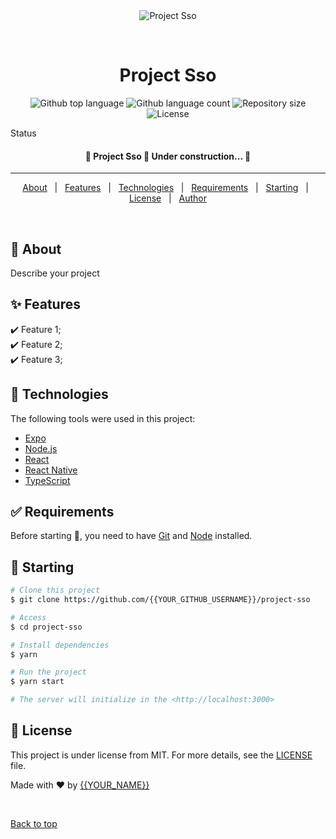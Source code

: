 <div align="center" id="top"> 
  <img src="./.github/app.gif" alt="Project Sso" />

  &#xa0;

  <!-- <a href="https://projectsso.netlify.app">Demo</a> -->
</div>

<h1 align="center">Project Sso</h1>

<p align="center">
  <img alt="Github top language" src="https://img.shields.io/github/languages/top/{{YOUR_GITHUB_USERNAME}}/project-sso?color=56BEB8">

  <img alt="Github language count" src="https://img.shields.io/github/languages/count/{{YOUR_GITHUB_USERNAME}}/project-sso?color=56BEB8">

  <img alt="Repository size" src="https://img.shields.io/github/repo-size/{{YOUR_GITHUB_USERNAME}}/project-sso?color=56BEB8">

  <img alt="License" src="https://img.shields.io/github/license/{{YOUR_GITHUB_USERNAME}}/project-sso?color=56BEB8">

  <!-- <img alt="Github issues" src="https://img.shields.io/github/issues/{{YOUR_GITHUB_USERNAME}}/project-sso?color=56BEB8" /> -->

  <!-- <img alt="Github forks" src="https://img.shields.io/github/forks/{{YOUR_GITHUB_USERNAME}}/project-sso?color=56BEB8" /> -->

  <!-- <img alt="Github stars" src="https://img.shields.io/github/stars/{{YOUR_GITHUB_USERNAME}}/project-sso?color=56BEB8" /> -->
</p>

Status

<h4 align="center"> 
	🚧  Project Sso 🚀 Under construction...  🚧
</h4> 

<hr>

<p align="center">
  <a href="#dart-about">About</a> &#xa0; | &#xa0; 
  <a href="#sparkles-features">Features</a> &#xa0; | &#xa0;
  <a href="#rocket-technologies">Technologies</a> &#xa0; | &#xa0;
  <a href="#white_check_mark-requirements">Requirements</a> &#xa0; | &#xa0;
  <a href="#checkered_flag-starting">Starting</a> &#xa0; | &#xa0;
  <a href="#memo-license">License</a> &#xa0; | &#xa0;
  <a href="https://github.com/{{YOUR_GITHUB_USERNAME}}" target="_blank">Author</a>
</p>

<br>

## :dart: About ##

Describe your project

## :sparkles: Features ##

:heavy_check_mark: Feature 1;\
:heavy_check_mark: Feature 2;\
:heavy_check_mark: Feature 3;

## :rocket: Technologies ##

The following tools were used in this project:

- [Expo](https://expo.io/)
- [Node.js](https://nodejs.org/en/)
- [React](https://pt-br.reactjs.org/)
- [React Native](https://reactnative.dev/)
- [TypeScript](https://www.typescriptlang.org/)

## :white_check_mark: Requirements ##

Before starting :checkered_flag:, you need to have [Git](https://git-scm.com) and [Node](https://nodejs.org/en/) installed.

## :checkered_flag: Starting ##

```bash
# Clone this project
$ git clone https://github.com/{{YOUR_GITHUB_USERNAME}}/project-sso

# Access
$ cd project-sso

# Install dependencies
$ yarn

# Run the project
$ yarn start

# The server will initialize in the <http://localhost:3000>
```

## :memo: License ##

This project is under license from MIT. For more details, see the [LICENSE](LICENSE.md) file.


Made with :heart: by <a href="https://github.com/{{YOUR_GITHUB_USERNAME}}" target="_blank">{{YOUR_NAME}}</a>

&#xa0;

<a href="#top">Back to top</a>
